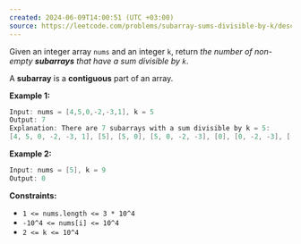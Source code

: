 ```yaml
---
created: 2024-06-09T14:00:51 (UTC +03:00)
source: https://leetcode.com/problems/subarray-sums-divisible-by-k/description/?envType=daily-question&envId=2024-06-09
---
```

Given an integer array `nums` and an integer `k`, return _the number of non-empty **subarrays** that have a sum divisible by `k`_.

A **subarray** is a **contiguous** part of an array.


**Example 1:**

``` Java
Input: nums = [4,5,0,-2,-3,1], k = 5
Output: 7
Explanation: There are 7 subarrays with a sum divisible by k = 5:
[4, 5, 0, -2, -3, 1], [5], [5, 0], [5, 0, -2, -3], [0], [0, -2, -3], [-2, -3]
```


**Example 2:**

``` Java
Input: nums = [5], k = 9
Output: 0
```

**Constraints:**

* `1 <= nums.length <= 3 * 10^4`
* `-10^4 <= nums[i] <= 10^4`
* `2 <= k <= 10^4`